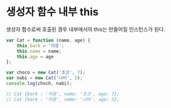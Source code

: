 # 생성자 함수 내부 this

생성자 함수로써 호출된 경우 내부에서의 this는 만들어질 인스턴스가 된다.

```js
var Cat = function (name, age) {
    this.bark = '야옹';
    this.name = name;
    this.age = age
};

var choco = new Cat('초코', 7);
var nabi = new Cat('나비', 5);
console.log(choch, nabi);

// Cat {bark : '야옹', name: '초코', age: 7};
// Cat {bark : '야옹', name: '나비', age: 5};
```